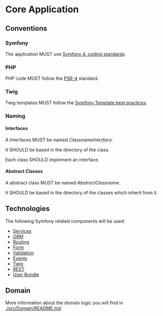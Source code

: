 # Core Application

## Conventions

### Symfony
The application MUST use [Symfony 4. coding standards](https://symfony.com/doc/current/contributing/code/standards.html).

### PHP
PHP code MUST follow the [PSR-4](https://www.php-fig.org/psr/psr-4/) standard.

### Twig
Twig templates MUST follow the [Symfony Template best practices](https://symfony.com/doc/current/best_practices/templates.html).

### Naming

#### Interfaces

A Interfaces MUST be named *ClassnameInterface*.

It SHOULD be based in the directory of the class.

Each class SHOULD implement an interface.

#### Abstract Classes

A abstract class MUST be named *AbstractClassname*.

It SHOULD be based in the directory of the classes which inherit from it.

## Technologies
The following Symfony related components will be used:
- [Services](https://symfony.com/doc/current/service_container.html)
- [ORM](https://symfony.com/doc/current/doctrine.html)
- [Routing](https://symfony.com/doc/current/routing.html)
- [Form](https://symfony.com/doc/current/forms.html)
- [Validation](https://symfony.com/doc/current/validation.html)
- [Events](https://symfony.com/doc/current/event_dispatcher.html)
- [Twig](https://twig.symfony.com/)
- [REST](https://symfony.com/doc/master/bundles/FOSRestBundle/index.html)
- [User Bundle](https://symfony.com/doc/current/bundles/FOSUserBundle/index.html)

## Domain
More information about the domain logic you will find in [./src/Domain/README.md](./src/Domain/README.md).

